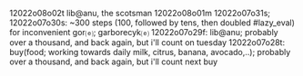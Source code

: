 12022o08o02t lib@anu, the scotsman
12022o08o01m
12022o07o31s; 
12022o07o30s: ~300 steps (100, followed by tens, then doubled #lazy_eval) for inconvenient gor⒠; garborecyk⒠
12022o07o29f: lib@anu; probably over a thousand, and back again, but i'll count on tuesday
12022o07o28t: buy(food; working towards daily milk, citrus, banana, avocado,..); probably over a thousand, and back again, but i'll count next buy
